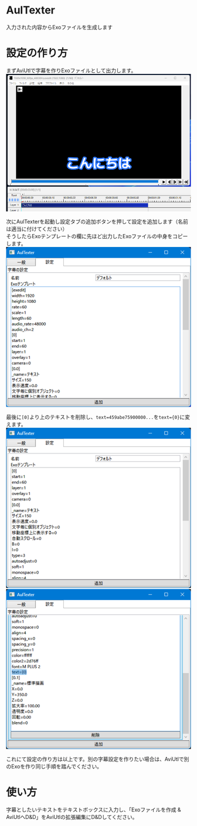 # AulTexter
入力された内容からExoファイルを生成します

# 設定の作り方
まずAviUtlで字幕を作りExoファイルとして出力します。  
![01](Image/01.png)  
  
次にAulTexterを起動し設定タブの追加ボタンを押して設定を追加します（名前は適当に付けてください）  
そうしたらExoテンプレートの欄に先ほど出力したExoファイルの中身をコピーします。  
![02](Image/02.png)  
  
最後に`[0]`より上のテキストを削除し、`text=459abe75900000...`を`text={0}`に変えます。  
![03](Image/03.png)  
![04](Image/04.png)  
  
これにて設定の作り方は以上です。別の字幕設定を作りたい場合は、AviUtlで別のExoを作り同じ手順を踏んでください。  

# 使い方
字幕としたいテキストをテキストボックスに入力し、「Exoファイルを作成 & AviUtlへD&D」をAviUtlの拡張編集にD&Dしてください。